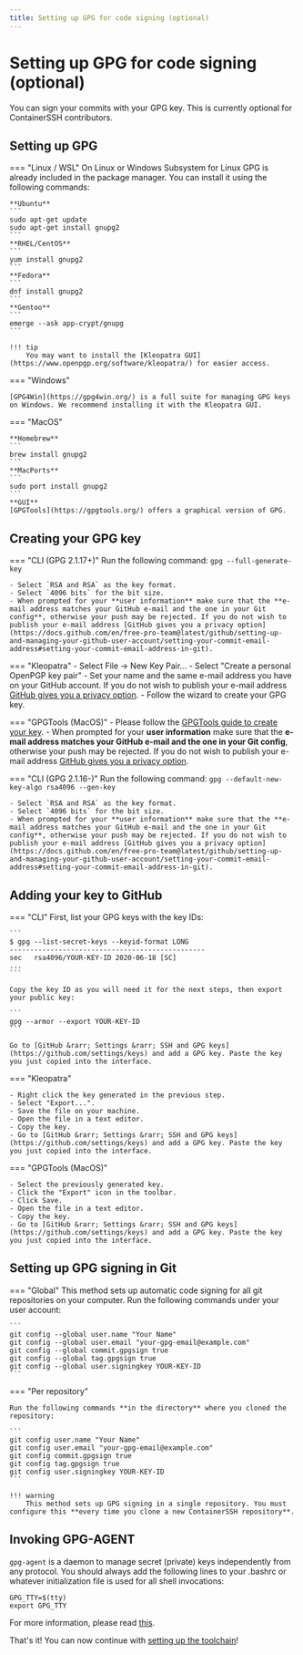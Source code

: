 ```yaml
---
title: Setting up GPG for code signing (optional)
---
```


<h1>Setting up GPG for code signing (optional)</h1>

You can sign your commits with your GPG key. This is currently optional for ContainerSSH contributors.

## Setting up GPG

=== "Linux / WSL"
    On Linux or Windows Subsystem for Linux GPG is already included in the package manager. You can install it using the following commands:
    
    **Ubuntu**
    ```
    sudo apt-get update
    sudo apt-get install gnupg2
    ```
    **RHEL/CentOS**
    ```
    yum install gnupg2
    ```
    **Fedora**
    ```
    dnf install gnupg2
    ```
    **Gentoo**
    ```
    emerge --ask app-crypt/gnupg
    ```
    
    !!! tip
        You may want to install the [Kleopatra GUI](https://www.openpgp.org/software/kleopatra/) for easier access.

=== "Windows"
    
    [GPG4Win](https://gpg4win.org/) is a full suite for managing GPG keys on Windows. We recommend installing it with the Kleopatra GUI.
    
=== "MacOS"
    
    **Homebrew**
    ```
    brew install gnupg2
    ```
    **MacPorts**
    ```
    sudo port install gnupg2
    ```
    **GUI**
    [GPGTools](https://gpgtools.org/) offers a graphical version of GPG.

## Creating your GPG key

=== "CLI (GPG 2.1.17+)"
    Run the following command:
    ```
    gpg --full-generate-key
    ```
    
    - Select `RSA and RSA` as the key format.
    - Select `4096 bits` for the bit size.
    - When prompted for your **user information** make sure that the **e-mail address matches your GitHub e-mail and the one in your Git config**, otherwise your push may be rejected. If you do not wish to publish your e-mail address [GitHub gives you a privacy option](https://docs.github.com/en/free-pro-team@latest/github/setting-up-and-managing-your-github-user-account/setting-your-commit-email-address#setting-your-commit-email-address-in-git).

=== "Kleopatra"
    - Select File &rarr; New Key Pair...
    - Select "Create a personal OpenPGP key pair"
    - Set your name and the same e-mail address you have on your GitHub account. If you do not wish to publish your e-mail address [GitHub gives you a privacy option](https://docs.github.com/en/free-pro-team@latest/github/setting-up-and-managing-your-github-user-account/setting-your-commit-email-address#setting-your-commit-email-address-in-git).
    - Follow the wizard to create your GPG key.
    
=== "GPGTools (MacOS)"
    - Please follow the [GPGTools guide to create your key](https://gpgtools.tenderapp.com/kb/how-to/first-steps-where-do-i-start-where-do-i-begin-setup-gpgtools-create-a-new-key-your-first-encrypted-mail).
    - When prompted for your **user information** make sure that the **e-mail address matches your GitHub e-mail and the one in your Git config**, otherwise your push may be rejected. If you do not wish to publish your e-mail address [GitHub gives you a privacy option](https://docs.github.com/en/free-pro-team@latest/github/setting-up-and-managing-your-github-user-account/setting-your-commit-email-address#setting-your-commit-email-address-in-git).

=== "CLI (GPG 2.1.16-)"
    Run the following command:
    ```
    gpg --default-new-key-algo rsa4096 --gen-key
    ```
    
    - Select `RSA and RSA` as the key format.
    - Select `4096 bits` for the bit size.
    - When prompted for your **user information** make sure that the **e-mail address matches your GitHub e-mail and the one in your Git config**, otherwise your push may be rejected. If you do not wish to publish your e-mail address [GitHub gives you a privacy option](https://docs.github.com/en/free-pro-team@latest/github/setting-up-and-managing-your-github-user-account/setting-your-commit-email-address#setting-your-commit-email-address-in-git).
    
## Adding your key to GitHub

=== "CLI"
    First, list your GPG keys with the key IDs:
    
    ```
    $ gpg --list-secret-keys --keyid-format LONG
    ------------------------------------------------
    sec   rsa4096/YOUR-KEY-ID 2020-06-18 [SC]
    ...
    ```
    
    Copy the key ID as you will need it for the next steps, then export your public key:
    
    ```
    gpg --armor --export YOUR-KEY-ID
    ```
    
    Go to [GitHub &rarr; Settings &rarr; SSH and GPG keys](https://github.com/settings/keys) and add a GPG key. Paste the key you just copied into the interface.
    
=== "Kleopatra"

    - Right click the key generated in the previous step.
    - Select "Export...".
    - Save the file on your machine.
    - Open the file in a text editor.
    - Copy the key.
    - Go to [GitHub &rarr; Settings &rarr; SSH and GPG keys](https://github.com/settings/keys) and add a GPG key. Paste the key you just copied into the interface.
    
=== "GPGTools (MacOS)" 

    - Select the previously generated key.
    - Click the "Export" icon in the toolbar.
    - Click Save.
    - Open the file in a text editor.
    - Copy the key.
    - Go to [GitHub &rarr; Settings &rarr; SSH and GPG keys](https://github.com/settings/keys) and add a GPG key. Paste the key you just copied into the interface.

## Setting up GPG signing in Git

=== "Global"
    This method sets up automatic code signing for all git repositories on your computer. Run the following commands under your user account:
    
    ```
    git config --global user.name "Your Name"
    git config --global user.email "your-gpg-email@example.com"
    git config --global commit.gpgsign true
    git config --global tag.gpgsign true
    git config --global user.signingkey YOUR-KEY-ID
    ```

=== "Per repository"
   
    Run the following commands **in the directory** where you cloned the repository:
    
    ```
    git config user.name "Your Name"
    git config user.email "your-gpg-email@example.com"
    git config commit.gpgsign true
    git config tag.gpgsign true
    git config user.signingkey YOUR-KEY-ID
    ```
    
    !!! warning
        This method sets up GPG signing in a single repository. You must configure this **every time you clone a new ContainerSSH repository**.  
        
## Invoking GPG-AGENT

`gpg-agent` is a daemon to manage secret (private) keys independently from any protocol. You should always add the following lines to your .bashrc or whatever initialization file is used for all shell invocations:

```
GPG_TTY=$(tty)
export GPG_TTY
```

For more information, please read [this](https://www.gnupg.org/documentation/manuals/gnupg/Invoking-GPG_002dAGENT.html).

That's it! You can now continue with [setting up the toolchain](golang.md)!  
